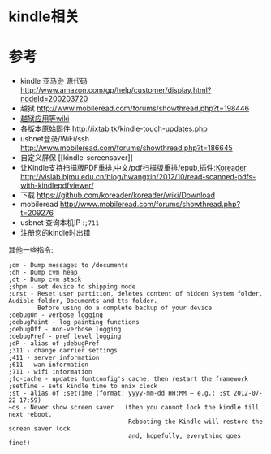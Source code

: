 # kindle相关

# 参考
* kindle 亚马逊 源代码 http://www.amazon.com/gp/help/customer/display.html?nodeId=200203720
* 越狱 http://www.mobileread.com/forums/showthread.php?t=198446
* [越狱应用等wiki](http://wiki.mobileread.com/wiki/Kindle_Touch_Hacking#USB_Networking) 
* 各版本原始固件 http://ixtab.tk/kindle-touch-updates.php
* usbnet登录/WiFi/ssh http://www.mobileread.com/forums/showthread.php?t=186645
* 自定义屏保 [[kindle-screensaver]]
* 让Kindle支持扫描版PDF重排,中文/pdf扫描版重排/epub,插件:[Koreader](https://github.com/koreader/koreader) http://vislab.bjmu.edu.cn/blog/hwangxin/2012/10/read-scanned-pdfs-with-kindlepdfviewer/
 * 下载 https://github.com/koreader/koreader/wiki/Download
 * mobileread http://www.mobileread.com/forums/showthread.php?t=209276
* usbnet 查询本机IP :`;711`
* 注册您的kindle时出错

其他一些指令:
```text
;dm - Dump messages to /documents
;dh - Dump cvm heap
;dt - Dump cvm stack
;shpm - set device to shipping mode
;urst - Reset user partition, deletes content of hidden System folder, Audible folder, Documents and tts folder. 
        Before using do a complete backup of your device
;debugOn - verbose logging
;debugPaint - log painting functions
;debugOff - non-verbose logging
;debugPref - pref level logging
;dP - alias of ;debugPref
;311 - change carrier settings
;411 - server information
;611 - wan information
;711 - wifi information
;fc-cache - updates fontconfig's cache, then restart the framework
;setTime - sets kindle time to unix clock
;st - alias of ;setTime (format: yyyy-mm-dd HH:MM – e.g.: ;st 2012-07-22 17:59)
~ds - Never show screen saver   (then you cannot lock the kindle till next reboot. 
                                 Rebooting the Kindle will restore the screen saver lock
                                 and, hopefully, everything goes fine!)
```